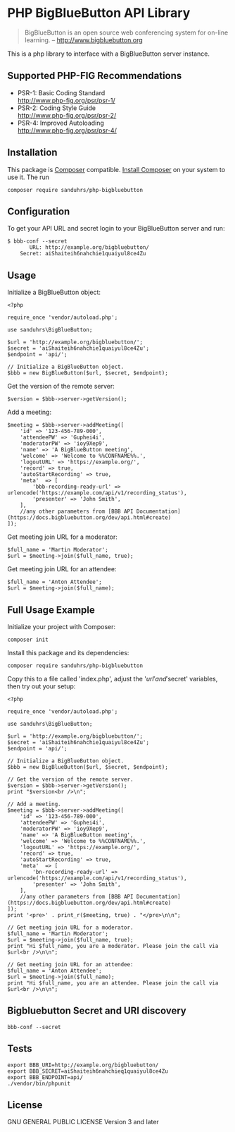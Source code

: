 # PHP BigBlueButton API Library

> BigBlueButton is an open source web conferencing system for on-line learning. – http://www.bigbluebutton.org

This is a php library to interface with a BigBlueButton server instance.

## Supported PHP-FIG Recommendations

  * PSR-1: Basic Coding Standard  
    http://www.php-fig.org/psr/psr-1/
  * PSR-2: Coding Style Guide  
    http://www.php-fig.org/psr/psr-2/
  * PSR-4: Improved Autoloading  
    http://www.php-fig.org/psr/psr-4/

## Installation

This package is [Composer](https://getcomposer.org/) compatible.
[Install Composer](https://getcomposer.org/) on your system to use it.
The run

    composer require sanduhrs/php-bigbluebutton

## Configuration

To get your API URL and secret login to your BigBlueButton server and run:

    $ bbb-conf --secret
           URL: http://example.org/bigbluebutton/
        Secret: aiShaiteih6nahchie1quaiyul8ce4Zu

## Usage

Initialize a BigBlueButton object:

    <?php

    require_once 'vendor/autoload.php';

    use sanduhrs\BigBlueButton;

    $url = 'http://example.org/bigbluebutton/';
    $secret = 'aiShaiteih6nahchie1quaiyul8ce4Zu';
    $endpoint = 'api/';
    
    // Initialize a BigBlueButton object.
    $bbb = new BigBlueButton($url, $secret, $endpoint);

Get the version of the remote server:

    $version = $bbb->server->getVersion();

Add a meeting:

    $meeting = $bbb->server->addMeeting([
        'id' => '123-456-789-000',
        'attendeePW' => 'Guphei4i',
        'moderatorPW' => 'ioy9Xep9',
        'name' => 'A BigBlueButton meeting',
        'welcome' => 'Welcome to %%CONFNAME%%.',
        'logoutURL' => 'https://example.org/',
        'record' => true,
        'autoStartRecording' => true,
        'meta'  => [
            'bbb-recording-ready-url' => urlencode('https://example.com/api/v1/recording_status'),
            'presenter' => 'John Smith',
        ],
        //any other parameters from [BBB API Documentation](https://docs.bigbluebutton.org/dev/api.html#create)
    ]);

Get meeting join URL for a moderator:

    $full_name = 'Martin Moderator';
    $url = $meeting->join($full_name, true);

Get meeting join URL for an attendee:

    $full_name = 'Anton Attendee';
    $url = $meeting->join($full_name);

## Full Usage Example

Initialize your project with Composer:

    composer init

Install this package and its dependencies:

    composer require sanduhrs/php-bigbluebutton

Copy this to a file called 'index.php', adjust the '$url' and '$secret' variables, then try out your setup:

    <?php
    
    require_once 'vendor/autoload.php';
    
    use sanduhrs\BigBlueButton;
    
    $url = 'http://example.org/bigbluebutton/';
    $secret = 'aiShaiteih6nahchie1quaiyul8ce4Zu';
    $endpoint = 'api/';
    
    // Initialize a BigBlueButton object.
    $bbb = new BigBlueButton($url, $secret, $endpoint);
    
    // Get the version of the remote server.
    $version = $bbb->server->getVersion();
    print "$version<br />\n";
    
    // Add a meeting.
    $meeting = $bbb->server->addMeeting([
        'id' => '123-456-789-000',
        'attendeePW' => 'Guphei4i',
        'moderatorPW' => 'ioy9Xep9',
        'name' => 'A BigBlueButton meeting',
        'welcome' => 'Welcome to %%CONFNAME%%.',
        'logoutURL' => 'https://example.org/',
        'record' => true,
        'autoStartRecording' => true,
        'meta'  => [
            'bn-recording-ready-url' => urlencode('https://example.com/api/v1/recording_status'),
            'presenter' => 'John Smith',
        ],
        //any other parameters from [BBB API Documentation](https://docs.bigbluebutton.org/dev/api.html#create)
    ]);
    print '<pre>' . print_r($meeting, true) . "</pre>\n\n";
    
    // Get meeting join URL for a moderator.
    $full_name = 'Martin Moderator';
    $url = $meeting->join($full_name, true);
    print "Hi $full_name, you are a moderator. Please join the call via $url<br />\n\n";
    
    // Get meeting join URL for an attendee:
    $full_name = 'Anton Attendee';
    $url = $meeting->join($full_name);
    print "Hi $full_name, you are an attendee. Please join the call via $url<br />\n\n";

## Bigbluebutton Secret and URI discovery

    bbb-conf --secret

## Tests

    export BBB_URI=http://example.org/bigbluebutton/
    export BBB_SECRET=aiShaiteih6nahchieq1quaiyul8ce4Zu
    export BBB_ENDPOINT=api/
    ./vendor/bin/phpunit

## License
GNU GENERAL PUBLIC LICENSE Version 3 and later
